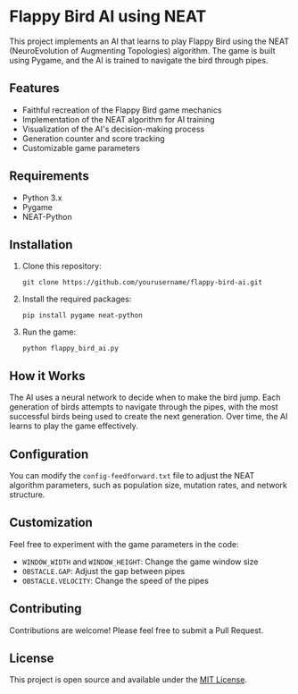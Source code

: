 # Flappy Bird AI using NEAT

This project implements an AI that learns to play Flappy Bird using the NEAT (NeuroEvolution of Augmenting Topologies) algorithm. The game is built using Pygame, and the AI is trained to navigate the bird through pipes.

## Features

- Faithful recreation of the Flappy Bird game mechanics
- Implementation of the NEAT algorithm for AI training
- Visualization of the AI's decision-making process
- Generation counter and score tracking
- Customizable game parameters

## Requirements

- Python 3.x
- Pygame
- NEAT-Python

## Installation

1. Clone this repository:
   ```
   git clone https://github.com/yourusername/flappy-bird-ai.git
   ```

2. Install the required packages:
   ```
   pip install pygame neat-python
   ```

3. Run the game:
   ```
   python flappy_bird_ai.py
   ```

## How it Works

The AI uses a neural network to decide when to make the bird jump. Each generation of birds attempts to navigate through the pipes, with the most successful birds being used to create the next generation. Over time, the AI learns to play the game effectively.

## Configuration

You can modify the `config-feedforward.txt` file to adjust the NEAT algorithm parameters, such as population size, mutation rates, and network structure.

## Customization

Feel free to experiment with the game parameters in the code:

- `WINDOW_WIDTH` and `WINDOW_HEIGHT`: Change the game window size
- `OBSTACLE.GAP`: Adjust the gap between pipes
- `OBSTACLE.VELOCITY`: Change the speed of the pipes

## Contributing

Contributions are welcome! Please feel free to submit a Pull Request.

## License

This project is open source and available under the [MIT License](LICENSE).